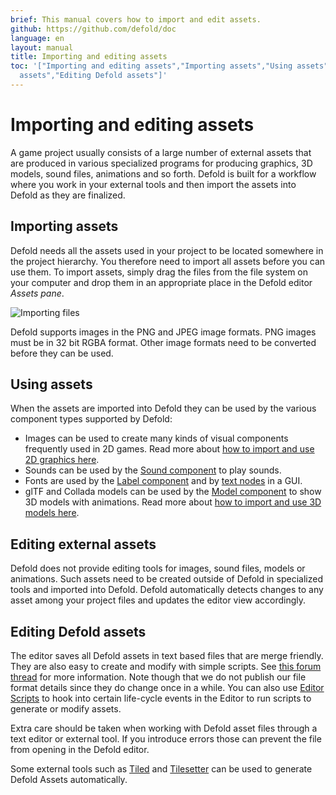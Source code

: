 ```yaml
---
brief: This manual covers how to import and edit assets.
github: https://github.com/defold/doc
language: en
layout: manual
title: Importing and editing assets
toc: '["Importing and editing assets","Importing assets","Using assets","Editing external
  assets","Editing Defold assets"]'
---
```


# Importing and editing assets

A game project usually consists of a large number of external assets that are produced in various specialized programs for producing graphics, 3D models, sound files, animations and so forth. Defold is built for a workflow where you work in your external tools and then import the assets into Defold as they are finalized.


## Importing assets

Defold needs all the assets used in your project to be located somewhere in the project hierarchy. You therefore need to import all assets before you can use them. To import assets, simply drag the files from the file system on your computer and drop them in an appropriate place in the Defold editor *Assets pane*.

![Importing files](../images/graphics/import.png)

<div class='sidenote' markdown='1'>
Defold supports images in the PNG and JPEG image formats. PNG images must be in 32 bit RGBA format. Other image formats need to be converted before they can be used.
</div>


## Using assets

When the assets are imported into Defold they can be used by the various component types supported by Defold:

* Images can be used to create many kinds of visual components frequently used in 2D games. Read more about [how to import and use 2D graphics here](/manuals/importing-graphics).
* Sounds can be used by the [Sound component](/manuals/sound) to play sounds.
* Fonts are used by the [Label component](/manuals/label) and by [text nodes](/manuals/gui-text) in a GUI.
* glTF and Collada models can be used by the [Model component](/manuals/model) to show 3D models with animations. Read more about [how to import and use 3D models here](/manuals/importing-models).


## Editing external assets

Defold does not provide editing tools for images, sound files, models or animations. Such assets need to be created outside of Defold in specialized tools and imported into Defold. Defold automatically detects changes to any asset among your project files and updates the editor view accordingly.


## Editing Defold assets

The editor saves all Defold assets in text based files that are merge friendly. They are also easy to create and modify with simple scripts. See [this forum thread](https://forum.defold.com/t/deftree-a-python-module-for-editing-defold-files/15210) for more information. Note though that we do not publish our file format details since they do change once in a while. You can also use [Editor Scripts](/manuals/editor-scripts/) to hook into certain life-cycle events in the Editor to run scripts to generate or modify assets.

Extra care should be taken when working with Defold asset files through a text editor or external tool. If you introduce errors those can prevent the file from opening in the Defold editor.

Some external tools such as [Tiled](/assets/tiled/) and [Tilesetter](https://www.tilesetter.org/beta) can be used to generate Defold Assets automatically.